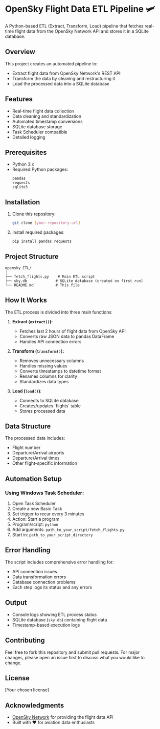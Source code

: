 # OpenSky Flight Data ETL Pipeline 🛩️

A Python-based ETL (Extract, Transform, Load) pipeline that fetches real-time flight data from the OpenSky Network API and stores it in a SQLite database.

## Overview

This project creates an automated pipeline to:
- Extract flight data from OpenSky Network's REST API
- Transform the data by cleaning and restructuring it
- Load the processed data into a SQLite database

## Features

- Real-time flight data collection
- Data cleaning and standardization
- Automated timestamp conversions
- SQLite database storage
- Task Scheduler compatible
- Detailed logging

## Prerequisites

- Python 3.x
- Required Python packages:
  ```
  pandas
  requests
  sqlite3
  ```

## Installation

1. Clone this repository:
   ```bash
   git clone [your-repository-url]
   ```

2. Install required packages:
   ```bash
   pip install pandas requests
   ```

## Project Structure

```
opensky_ETL/
│
├── fetch_flights.py    # Main ETL script
├── sky.db             # SQLite database (created on first run)
└── README.md          # This file
```

## How It Works

The ETL process is divided into three main functions:

1. **Extract (`extract()`):**
   - Fetches last 2 hours of flight data from OpenSky API
   - Converts raw JSON data to pandas DataFrame
   - Handles API connection errors

2. **Transform (`transform()`):**
   - Removes unnecessary columns
   - Handles missing values
   - Converts timestamps to datetime format
   - Renames columns for clarity
   - Standardizes data types

3. **Load (`load()`):**
   - Connects to SQLite database
   - Creates/updates 'flights' table
   - Stores processed data

## Data Structure

The processed data includes:
- Flight number
- Departure/Arrival airports
- Departure/Arrival times
- Other flight-specific information

## Automation Setup

### Using Windows Task Scheduler:

1. Open Task Scheduler
2. Create a new Basic Task
3. Set trigger to recur every 3 minutes
4. Action: Start a program
5. Program/script: `python`
6. Add arguments: `path_to_your_script/fetch_flights.py`
7. Start in: `path_to_your_script_directory`

## Error Handling

The script includes comprehensive error handling for:
- API connection issues
- Data transformation errors
- Database connection problems
- Each step logs its status and any errors

## Output

- Console logs showing ETL process status
- SQLite database (`sky.db`) containing flight data
- Timestamp-based execution logs

## Contributing

Feel free to fork this repository and submit pull requests. For major changes, please open an issue first to discuss what you would like to change.

## License

[Your chosen license]

## Acknowledgments

- [OpenSky Network](https://opensky-network.org/) for providing the flight data API
- Built with ❤️ for aviation data enthusiasts 